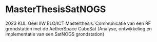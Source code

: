 # MasterThesisSatNOGS
2023 KUL Geel IIW ELO/ICT Masterthesis: Communicatie van een RF grondstation met de AetherSpace CubeSat (Analyse, ontwikkeling en implementatie van een SatNOGS grondstation)
